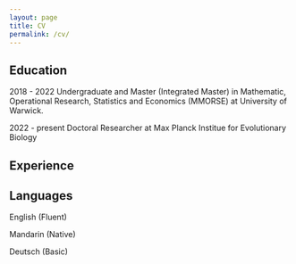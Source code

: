 ```yaml
---
layout: page
title: CV
permalink: /cv/
---
```


Education
---------
2018 - 2022 Undergraduate and Master (Integrated Master) in Mathematic, Operational Research, Statistics and Economics (MMORSE) at University of Warwick.

2022 - present Doctoral Researcher at Max Planck Institue for Evolutionary Biology

Experience
----------

 
Languages
----------
English (Fluent)

Mandarin (Native)

Deutsch (Basic)




[jekyll-organization]: https://github.com/jekyll